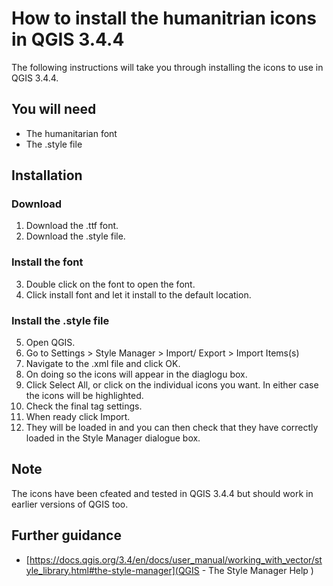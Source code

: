 # How to install the humanitrian icons in QGIS 3.4.4
The following instructions will take you through installing the icons to use in QGIS 3.4.4. 

## You will need
* The humanitarian font
* The .style file

## Installation
### Download
1. Download the .ttf font.
2. Download the .style file.

### Install the font
3. Double click on the font to open the font.
4. Click install font and let it install to the default location.

### Install the .style file
5. Open QGIS.
6. Go to Settings > Style Manager > Import/ Export > Import Items(s)
7. Navigate to the .xml file and click OK. 
8. On doing so the icons will appear in the diaglogu box.
9. Click Select All, or click on the individual icons you want. In either case the icons will be highlighted.
10. Check the final tag settings.
11. When ready click Import.
12. They will be loaded in and you can then check that they have correctly loaded in the Style Manager dialogue box.

## Note
The icons have been cfeated and tested in QGIS 3.4.4 but should work in earlier versions of QGIS too.

## Further guidance
* [https://docs.qgis.org/3.4/en/docs/user_manual/working_with_vector/style_library.html#the-style-manager](QGIS - The Style Manager Help )
